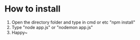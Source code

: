 # How to install

1. Open the directory folder and type in cmd or etc "npm install"
2. Type "node app.js" or "nodemon app.js"
3. Happy~
